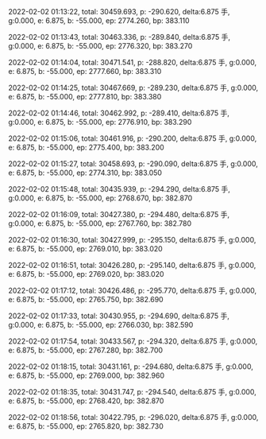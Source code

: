 2022-02-02 01:13:22, total: 30459.693, p: -290.620, delta:6.875 手, g:0.000, e: 6.875, b: -55.000, ep: 2774.260, bp: 383.110

2022-02-02 01:13:43, total: 30463.336, p: -289.840, delta:6.875 手, g:0.000, e: 6.875, b: -55.000, ep: 2776.320, bp: 383.270

2022-02-02 01:14:04, total: 30471.541, p: -288.820, delta:6.875 手, g:0.000, e: 6.875, b: -55.000, ep: 2777.660, bp: 383.310

2022-02-02 01:14:25, total: 30467.669, p: -289.230, delta:6.875 手, g:0.000, e: 6.875, b: -55.000, ep: 2777.810, bp: 383.380

2022-02-02 01:14:46, total: 30462.992, p: -289.410, delta:6.875 手, g:0.000, e: 6.875, b: -55.000, ep: 2776.910, bp: 383.290

2022-02-02 01:15:06, total: 30461.916, p: -290.200, delta:6.875 手, g:0.000, e: 6.875, b: -55.000, ep: 2775.400, bp: 383.200

2022-02-02 01:15:27, total: 30458.693, p: -290.090, delta:6.875 手, g:0.000, e: 6.875, b: -55.000, ep: 2774.310, bp: 383.050

2022-02-02 01:15:48, total: 30435.939, p: -294.290, delta:6.875 手, g:0.000, e: 6.875, b: -55.000, ep: 2768.670, bp: 382.870

2022-02-02 01:16:09, total: 30427.380, p: -294.480, delta:6.875 手, g:0.000, e: 6.875, b: -55.000, ep: 2767.760, bp: 382.780

2022-02-02 01:16:30, total: 30427.999, p: -295.150, delta:6.875 手, g:0.000, e: 6.875, b: -55.000, ep: 2769.010, bp: 383.020

2022-02-02 01:16:51, total: 30426.280, p: -295.140, delta:6.875 手, g:0.000, e: 6.875, b: -55.000, ep: 2769.020, bp: 383.020

2022-02-02 01:17:12, total: 30426.486, p: -295.770, delta:6.875 手, g:0.000, e: 6.875, b: -55.000, ep: 2765.750, bp: 382.690

2022-02-02 01:17:33, total: 30430.955, p: -294.690, delta:6.875 手, g:0.000, e: 6.875, b: -55.000, ep: 2766.030, bp: 382.590

2022-02-02 01:17:54, total: 30433.567, p: -294.320, delta:6.875 手, g:0.000, e: 6.875, b: -55.000, ep: 2767.280, bp: 382.700

2022-02-02 01:18:15, total: 30431.161, p: -294.680, delta:6.875 手, g:0.000, e: 6.875, b: -55.000, ep: 2769.000, bp: 382.960

2022-02-02 01:18:35, total: 30431.747, p: -294.540, delta:6.875 手, g:0.000, e: 6.875, b: -55.000, ep: 2768.420, bp: 382.870

2022-02-02 01:18:56, total: 30422.795, p: -296.020, delta:6.875 手, g:0.000, e: 6.875, b: -55.000, ep: 2765.820, bp: 382.730